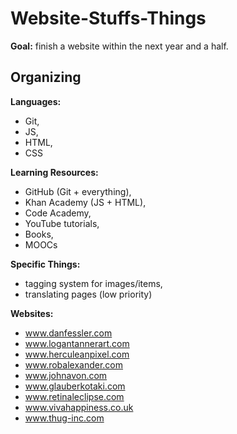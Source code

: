 # Website-Stuffs-Things

**Goal:** finish a website within the next year and a half.

Organizing
-----------------------

**Languages:**
- Git,
- JS,
- HTML,
- CSS

**Learning Resources:**
- GitHub (Git + everything),
- Khan Academy (JS + HTML),
- Code Academy,
- YouTube tutorials,
- Books,
- MOOCs

**Specific Things:**
- tagging system for images/items,
- translating pages (low priority)

**Websites:**
- www.danfessler.com
- www.logantannerart.com
- www.herculeanpixel.com
- www.robalexander.com
- www.johnavon.com
- www.glauberkotaki.com
- www.retinaleclipse.com
- www.vivahappiness.co.uk
- www.thug-inc.com
